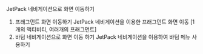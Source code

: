 JetPack 네비게이션으로 화면 이동하기
1. 프래그먼트 화면 이동하기
    JetPack 네비게이션을 이용한 프래그먼트 화면 이동 [1개의 액티비티, 여러개의 프래그먼트]
2. 바텀 네비게이션으로 화면 이동 하기
    JetPack 네비게이션을 이용하여 바텀 메뉴 사용하기